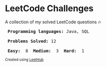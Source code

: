 # LeetCode Challenges
A collection of my solved LeetCode questions :fire: 
<pre>
<strong> Programming languages:</strong> Java, SQL 

<strong> Problems Solved:</strong> 12

<strong> Easy: </strong> 8 <strong> Medium: </strong> 3 <strong> Hard: </strong> 1 
</pre>
<small> Created using [LeetHub](https://github.com/QasimWani/LeetHub) </small>
